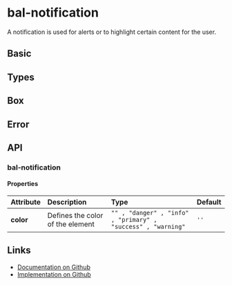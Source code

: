 # bal-notification

<!-- START: human documentation top -->

A notification is used for alerts or to highlight certain content for the user.

<!-- END: human documentation top -->

## Basic

<ClientOnly>  <docs-demo-bal-notification-69></docs-demo-bal-notification-69></ClientOnly>


## Types

<ClientOnly>  <docs-demo-bal-notification-70></docs-demo-bal-notification-70></ClientOnly>


## Box

<ClientOnly>  <docs-demo-bal-notification-71></docs-demo-bal-notification-71></ClientOnly>


## Error

<ClientOnly>  <docs-demo-bal-notification-72></docs-demo-bal-notification-72></ClientOnly>



## API

### bal-notification

#### Properties

| Attribute | Description                      | Type                                                         | Default |
| :-------- | :------------------------------- | :----------------------------------------------------------- | :------ |
| **color** | Defines the color of the element | `"" , "danger" , "info" , "primary" , "success" , "warning"` | `''`    |



<!-- START: human documentation bottom -->

<!-- END: human documentation bottom -->


## Links

* [Documentation on Github](https://github.com/baloise/ui-library/blob/master/docs/src/components/components/bal-notification.md)
* [Implementation on Github](https://github.com/baloise/ui-library/blob/master/packages/components/src/components/bal-notification)
